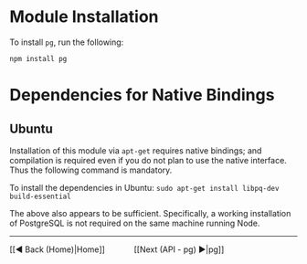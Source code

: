 # Module Installation

To install `pg`, run the following:

`npm install pg`


# Dependencies for Native Bindings

## Ubuntu
Installation of this module via `apt-get` requires native bindings; and compilation is required even if you do not plan to use the native interface.  Thus the following command is mandatory.

To install the dependencies in Ubuntu:
`sudo apt-get install libpq-dev build-essential`

The above also appears to be sufficient.  Specifically, a working installation of PostgreSQL is not required on the same machine running Node.


***
[[◄ Back (Home)|Home]] `      ` [[Next (API - pg) ►|pg]]